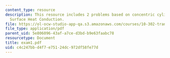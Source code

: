 ```yaml
---
content_type: resource
description: This resource includes 2 problems based on concentric cylinders, and
  Surface Heat Conduction.
file: https://ol-ocw-studio-app-qa.s3.amazonaws.com/courses/10-302-transport-processes-fall-2004/c4c247bbd4f7e75124dc972df58fe77d_exam1.pdf
file_type: application/pdf
parent_uid: 5e806096-43af-a7ce-d3bd-b9e63faabc78
resourcetype: Document
title: exam1.pdf
uid: c4c247bb-d4f7-e751-24dc-972df58fe77d
---
```

